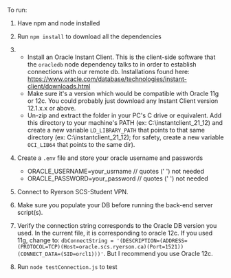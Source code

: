 To run:
1. Have npm and node installed

2. Run `npm install` to download all the dependencies

3.
    * Install an Oracle Instant Client. This is the client-side software that the `oracledb` node dependency talks to in order to establish connections with our remote db. Installations found here: https://www.oracle.com/database/technologies/instant-client/downloads.html
    * Make sure it's a version which would be compatible with Oracle 11g or 12c. You could probably just download any Instant Client version 12.1.x.x or above.
    * Un-zip and extract the folder in your PC's C drive or equivalent. Add this directory to your machine's PATH (ex: C:\instantclient_21_12) and create a new variable `LD_LIBRARY_PATH` that points to that same directory (ex: C:\instantclient_21_12); for safety, create a new variable `OCI_LIB64` that points to the same dir).

5. Create a `.env` file and store your oracle username and passwords
    * ORACLE_USERNAME=your_usrname	// quotes (' ') not needed
    * ORACLE_PASSWORD=your_password	// quotes (' ') not needed

7. Connect to Ryerson SCS-Student VPN.

8. Make sure you populate your DB before running the back-end server script(s).

9. Verify the connection string corresponds to the Oracle DB version you used. In the current file, it is corresponding to oracle 12c. If you used 11g, change to: `dbConnectString = '(DESCRIPTION=(ADDRESS=(PROTOCOL=TCP)(Host=oracle.scs.ryerson.ca)(Port=1521))(CONNECT_DATA=(SID=orcl1)))'`. But I recommend you use Oracle 12c.

10. Run `node testConnection.js` to test
